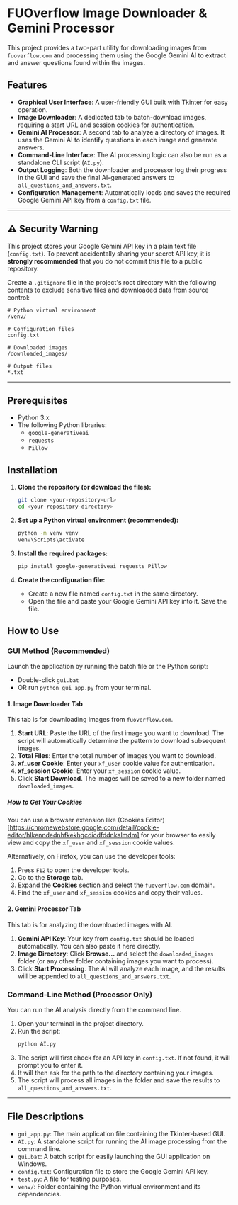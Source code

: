 # FUOverflow Image Downloader & Gemini Processor

This project provides a two-part utility for downloading images from `fuoverflow.com` and processing them using the Google Gemini AI to extract and answer questions found within the images.

## Features

- **Graphical User Interface**: A user-friendly GUI built with Tkinter for easy operation.
- **Image Downloader**: A dedicated tab to batch-download images, requiring a start URL and session cookies for authentication.
- **Gemini AI Processor**: A second tab to analyze a directory of images. It uses the Gemini AI to identify questions in each image and generate answers.
- **Command-Line Interface**: The AI processing logic can also be run as a standalone CLI script (`AI.py`).
- **Output Logging**: Both the downloader and processor log their progress in the GUI and save the final AI-generated answers to `all_questions_and_answers.txt`.
- **Configuration Management**: Automatically loads and saves the required Google Gemini API key from a `config.txt` file.

---

## ⚠️ Security Warning

This project stores your Google Gemini API key in a plain text file (`config.txt`). To prevent accidentally sharing your secret API key, it is **strongly recommended** that you do not commit this file to a public repository.

Create a `.gitignore` file in the project's root directory with the following contents to exclude sensitive files and downloaded data from source control:

```
# Python virtual environment
/venv/

# Configuration files
config.txt

# Downloaded images
/downloaded_images/

# Output files
*.txt
```

---

## Prerequisites

- Python 3.x
- The following Python libraries:
  - `google-generativeai`
  - `requests`
  - `Pillow`

## Installation

1.  **Clone the repository (or download the files):**
    ```bash
    git clone <your-repository-url>
    cd <your-repository-directory>
    ```

2.  **Set up a Python virtual environment (recommended):**
    ```bash
    python -m venv venv
    venv\Scripts\activate
    ```

3.  **Install the required packages:**
    ```bash
    pip install google-generativeai requests Pillow
    ```

4.  **Create the configuration file:**
    - Create a new file named `config.txt` in the same directory.
    - Open the file and paste your Google Gemini API key into it. Save the file.

## How to Use

### GUI Method (Recommended)

Launch the application by running the batch file or the Python script:

- Double-click `gui.bat`
- OR run `python gui_app.py` from your terminal.

#### 1. Image Downloader Tab

This tab is for downloading images from `fuoverflow.com`.

1.  **Start URL**: Paste the URL of the first image you want to download. The script will automatically determine the pattern to download subsequent images.
2.  **Total Files**: Enter the total number of images you want to download.
3.  **xf_user Cookie**: Enter your `xf_user` cookie value for authentication.
4.  **xf_session Cookie**: Enter your `xf_session` cookie value.
5.  Click **Start Download**. The images will be saved to a new folder named `downloaded_images`.

##### How to Get Your Cookies
You can use a browser extension like (Cookies Editor)[https://chromewebstore.google.com/detail/cookie-editor/hlkenndednhfkekhgcdicdfddnkalmdm] for your browser to easily view and copy the `xf_user` and `xf_session` cookie values.

Alternatively, on Firefox, you can use the developer tools:
1. Press `F12` to open the developer tools.
2. Go to the **Storage** tab.
3. Expand the **Cookies** section and select the `fuoverflow.com` domain.
4. Find the `xf_user` and `xf_session` cookies and copy their values.

#### 2. Gemini Processor Tab

This tab is for analyzing the downloaded images with AI.

1.  **Gemini API Key**: Your key from `config.txt` should be loaded automatically. You can also paste it here directly.
2.  **Image Directory**: Click **Browse...** and select the `downloaded_images` folder (or any other folder containing images you want to process).
3.  Click **Start Processing**. The AI will analyze each image, and the results will be appended to `all_questions_and_answers.txt`.

### Command-Line Method (Processor Only)

You can run the AI analysis directly from the command line.

1.  Open your terminal in the project directory.
2.  Run the script:
    ```bash
    python AI.py
    ```
3.  The script will first check for an API key in `config.txt`. If not found, it will prompt you to enter it.
4.  It will then ask for the path to the directory containing your images.
5.  The script will process all images in the folder and save the results to `all_questions_and_answers.txt`.

---

## File Descriptions

- `gui_app.py`: The main application file containing the Tkinter-based GUI.
- `AI.py`: A standalone script for running the AI image processing from the command line.
- `gui.bat`: A batch script for easily launching the GUI application on Windows.
- `config.txt`: Configuration file to store the Google Gemini API key.
- `test.py`: A file for testing purposes.
- `venv/`: Folder containing the Python virtual environment and its dependencies.
